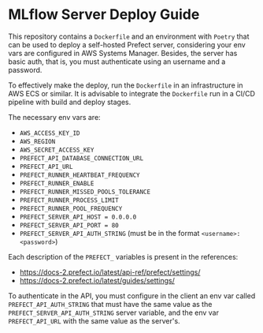 # MLflow Server Deploy Guide

This repository contains a `Dockerfile` and an environment with `Poetry` that can be used to deploy a self-hosted Prefect server, considering your env vars are configured in AWS Systems Manager. Besides, the server has basic auth, that is, you must authenticate using an username and a password.

To effectively make the deploy, run the `Dockerfile` in an infrastructure in AWS ECS or similar. It is advisable to integrate the `Dockerfile` run in a CI/CD pipeline with build and deploy stages.

The necessary env vars are:

- `AWS_ACCESS_KEY_ID`
- `AWS_REGION`
- `AWS_SECRET_ACCESS_KEY`
- `PREFECT_API_DATABASE_CONNECTION_URL`
- `PREFECT_API_URL`
- `PREFECT_RUNNER_HEARTBEAT_FREQUENCY`
- `PREFECT_RUNNER_ENABLE`
- `PREFECT_RUNNER_MISSED_POOLS_TOLERANCE`
- `PREFECT_RUNNER_PROCESS_LIMIT`
- `PREFECT_RUNNER_POOL_FREQUENCY`
- `PREFECT_SERVER_API_HOST = 0.0.0.0`
- `PREFECT_SERVER_API_PORT = 80`
- `PREFECT_SERVER_API_AUTH_STRING` (must be in the format `<username>:<password>`)

Each description of the `PREFECT_` variables is present in the references:  

- https://docs-2.prefect.io/latest/api-ref/prefect/settings/
- https://docs-2.prefect.io/latest/guides/settings/

To authenticate in the API, you must configure in the client an env var called `PREFECT_API_AUTH_STRING` that must have the same value as the `PREFECT_SERVER_API_AUTH_STRING` server variable, and the env var `PREFECT_API_URL` with the same value as the server's.